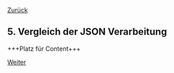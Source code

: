 [Zurück](04_Ueber_MongoDB.md)

## 5. Vergleich der JSON Verarbeitung

+++Platz für Content+++

[Weiter](06_Fazit.md)